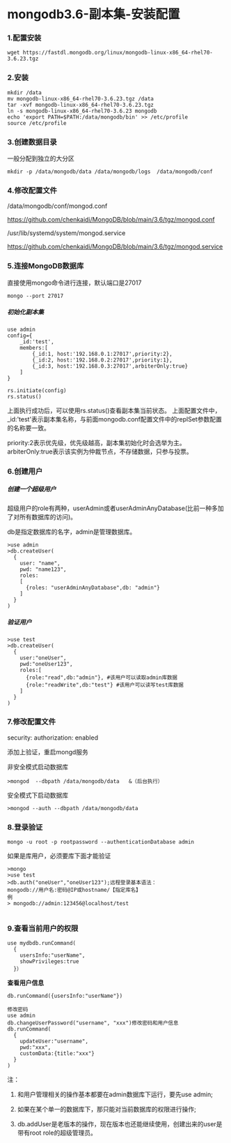 # mongodb3.6-副本集-安装配置

### 1.配置安装 

```
wget https://fastdl.mongodb.org/linux/mongodb-linux-x86_64-rhel70-3.6.23.tgz
```

### 2.安装

```
mkdir /data
mv mongodb-linux-x86_64-rhel70-3.6.23.tgz /data
tar -xvf mongodb-linux-x86_64-rhel70-3.6.23.tgz
ln -s mongodb-linux-x86_64-rhel70-3.6.23 mongodb
echo 'export PATH=$PATH:/data/mongodb/bin' >> /etc/profile
source /etc/profile
```

### 3.创建数据目录

一般分配到独立的大分区

```
mkdir -p /data/mongodb/data /data/mongodb/logs  /data/mongodb/conf
```


### 4.修改配置文件

/data/mongodb/conf/mongod.conf

https://github.com/chenkaidi/MongoDB/blob/main/3.6/tgz/mongod.conf

/usr/lib/systemd/system/mongod.service

https://github.com/chenkaidi/MongoDB/blob/main/3.6/tgz/mongod.service

### 5.连接MongoDB数据库

直接使用mongo命令进行连接，默认端口是27017

```
mongo --port 27017
```

##### 初始化副本集
```
use admin
config={
    _id:'test',
    members:[
        {_id:1, host:'192.168.0.1:27017',priority:2},
        {_id:2, host:'192.168.0.2:27017',priority:1},
        {_id:3, host:'192.168.0.3:27017',arbiterOnly:true}
    ]
}

rs.initiate(config)
rs.status()
```
上面执行成功后，可以使用rs.status()查看副本集当前状态。
上面配置文件中，_id:'test'表示副本集名称，与前面mongodb.conf配置文件中的replSet参数配置的名称要一致。

priority:2表示优先级，优先级越高，副本集初始化时会选举为主。arbiterOnly:true表示该实例为仲裁节点，不存储数据，只参与投票。




### 6.创建用户

##### 创建一个超级用户

超级用户的role有两种，userAdmin或者userAdminAnyDatabase(比前一种多加了对所有数据库的访问)。

db是指定数据库的名字，admin是管理数据库。

```
>use admin
>db.createUser(
  {
    user: "name",
    pwd: "name123",
    roles:
    [
      {roles: "userAdminAnyDatabase",db: "admin"}
    ]
  }
)
```

##### 验证用户
```
>use test
>db.createUser(
  {
    user:"oneUser",
    pwd:"oneUser123",
    roles:[
      {role:"read",db:"admin"}, #该用户可以读取admin库数据
      {role:"readWrite",db:"test"} #该用户可以读写test库数据
    ]
  }
)
```

### 7.修改配置文件

security:
  authorization: enabled

添加上验证，重启mongd服务

非安全模式启动数据库

```
>mongod  --dbpath /data/mongodb/data   &（后台执行）
```

安全模式下启动数据库

```
>mongod --auth --dbpath /data/mongodb/data
```

### 8.登录验证

```
mongo -u root -p rootpassword --authenticationDatabase admin
```

如果是库用户，必须要库下面才能验证

```
>mongo
>use test
>db.auth("oneUser","oneUser123");远程登录基本语法：
mongodb://用户名:密码@IP或hostname/【指定库名】
例
> mongodb://admin:123456@localhost/test
```

```

```

### 9.查看当前用户的权限
```
use mydbdb.runCommand(
  {
    usersInfo:"userName",
    showPrivileges:true
  }）
```

**查看用户信息**

```
db.runCommand({usersInfo:"userName"})

修改密码
use admin
db.changeUserPassword("username", "xxx")修改密码和用户信息
db.runCommand(
  {
    updateUser:"username",
    pwd:"xxx",
    customData:{title:"xxx"}
  }
)
```

注：

1. 和用户管理相关的操作基本都要在admin数据库下运行，要先use admin;

2. 如果在某个单一的数据库下，那只能对当前数据库的权限进行操作;

3. db.addUser是老版本的操作，现在版本也还能继续使用，创建出来的user是带有root role的超级管理员。
